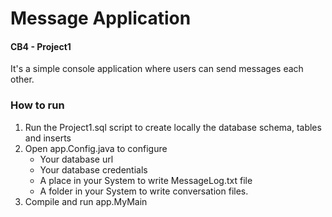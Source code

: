 # Message Application
#### CB4 - Project1

It's a simple console application where users can send messages each other.

### How to run
1. Run the Project1.sql script to create locally the database schema, tables and inserts
2. Open app.Config.java to configure 
   - Your database url
   - Your database credentials
   - A place in your System to write MessageLog.txt file 
   - A folder in your System to write conversation files.
3. Compile and run app.MyMain